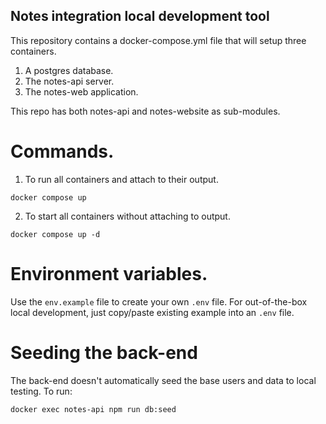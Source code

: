 ## Notes integration local development tool

This repository contains a docker-compose.yml file that will setup three containers.
1. A postgres database.
2. The notes-api server.
3. The notes-web application.

This repo has both notes-api and notes-website as sub-modules.

# Commands.
1. To run all containers and attach to their output.
```
docker compose up
```

2. To start all containers without attaching to output.
```
docker compose up -d
```

# Environment variables.

Use the `env.example` file to create your own `.env` file. For out-of-the-box local development, just copy/paste existing example into an `.env` file.

# Seeding the back-end

The back-end doesn't automatically seed the base users and data to local testing.
To run:
```
docker exec notes-api npm run db:seed
```